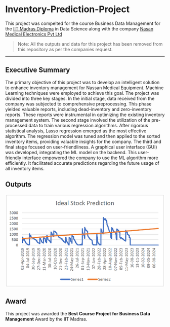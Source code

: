 # Inventory-Prediction-Project

This project was compelted for the course Business Data Management for the [IIT Madras Diploma](https://study.iitm.ac.in/diploma/) in Data Science along with the company [Nasan Medical Electronics Pvt Ltd](https://nasanmedical.com/)

> Note: All the outputs and data for this project has been removed from this repository as per the companies request.

---

## Executive Summary

The primary objective of this project was to develop an intelligent solution to enhance inventory management for Nassan Medical Equipment. Machine Learning techniques were employed to achieve this goal. The project was divided into three key stages.
In the initial stage, data received from the company was subjected to comprehensive preprocessing. This phase yielded valuable reports, including dead-inventory and zero-inventory reports. These reports were instrumental in optimizing the existing inventory management system.
The second stage involved the utilization of the pre-processed data to train various regression algorithms. After rigorous statistical analysis, Lasso regression emerged as the most effective algorithm. The regression model was tuned and then applied to the sorted inventory items, providing valuable insights for the company.
The third and final stage focused on user-friendliness. A graphical user interface (GUI) was developed, integrating the ML model on the backend. This user-friendly interface empowered the company to use the ML algorithm more efficiently. It facilitated accurate predictions regarding the future usage of all inventory items.

## Outputs

![](./output/idealStock1.png)

## Award

This project was awarded the **Best Course Project for Business Data Management** Award by the IIT Madras.